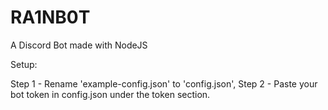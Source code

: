 # RA1NB0T
A Discord Bot made with NodeJS

Setup:

Step 1 - Rename 'example-config.json' to 'config.json', Step 2 - Paste your bot token in config.json under the token section.
